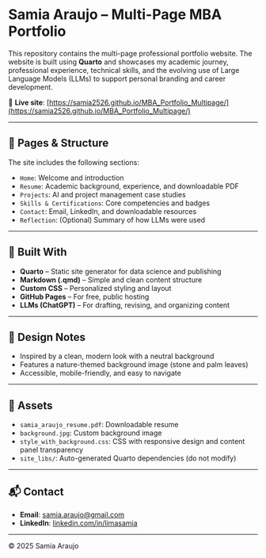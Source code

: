 # Samia Araujo – Multi-Page MBA Portfolio

This repository contains the multi-page professional portfolio website. The website is built using **Quarto** and showcases my academic journey, professional experience, technical skills, and the evolving use of Large Language Models (LLMs) to support personal branding and career development.

🔗 **Live site**: [https://samia2526.github.io/MBA_Portfolio_Multipage/](https://samia2526.github.io/MBA_Portfolio_Multipage/)

---

## 📁 Pages & Structure

The site includes the following sections:

- `Home`: Welcome and introduction
- `Resume`: Academic background, experience, and downloadable PDF
- `Projects`: AI and project management case studies
- `Skills & Certifications`: Core competencies and badges
- `Contact`: Email, LinkedIn, and downloadable resources
- `Reflection`: (Optional) Summary of how LLMs were used

---

## 🧰 Built With

- **Quarto** – Static site generator for data science and publishing
- **Markdown (.qmd)** – Simple and clean content structure
- **Custom CSS** – Personalized styling and layout
- **GitHub Pages** – For free, public hosting
- **LLMs (ChatGPT)** – For drafting, revising, and organizing content

---

## 🎨 Design Notes

- Inspired by a clean, modern look with a neutral background
- Features a nature-themed background image (stone and palm leaves)
- Accessible, mobile-friendly, and easy to navigate

---

## 📎 Assets

- `samia_araujo_resume.pdf`: Downloadable resume  
- `background.jpg`: Custom background image  
- `style_with_background.css`: CSS with responsive design and content panel transparency  
- `site_libs/`: Auto-generated Quarto dependencies (do not modify)

---

## 📬 Contact

- **Email**: samia.araujo@gmail.com  
- **LinkedIn**: [linkedin.com/in/limasamia](https://linkedin.com/in/limasamia)

---

© 2025 Samia Araujo
